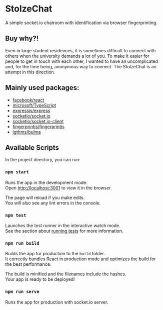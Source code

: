 # StolzeChat

A simple socket.io chatroom with identification via browser fingerprinting.

## Buy why?!
Even in large student residences, it is sometimes difficult to connect with others when the university demands a lot of you. To make it easier for people to get in touch with each other, I wanted to have an uncomplicated and, for the time being, anonymous way to connect. The StolzeChat is an attempt in this direction.

## Mainly used packages:
 * [facebook/react](https://github.com/facebook/react)
 * [microsoft/TypeScript](https://github.com/microsoft/TypeScript)
 * [expressjs/express](https://github.com/expressjs/express)
 * [socketio/socket.io](https://github.com/socketio/socket.io)
 * [socketio/socket.io-client](https://github.com/socketio/socket.io-client)
 * [fingerprintjs/fingerprintjs](https://github.com/fingerprintjs/fingerprintjs)
 * [jgthms/bulma](https://github.com/jgthms/bulma)

## Available Scripts

In the project directory, you can run:

### `npm start`

Runs the app in the development mode.\
Open [http://localhost:3001](http://localhost:3001) to view it in the browser.

The page will reload if you make edits.\
You will also see any lint errors in the console.

### `npm test`

Launches the test runner in the interactive watch mode.\
See the section about [running tests](https://facebook.github.io/create-react-app/docs/running-tests) for more information.

### `npm run build`

Builds the app for production to the `build` folder.\
It correctly bundles React in production mode and optimizes the build for the best performance.

The build is minified and the filenames include the hashes.\
Your app is ready to be deployed!

### `npm run serve`

Runs the app for production with socket.io server.
